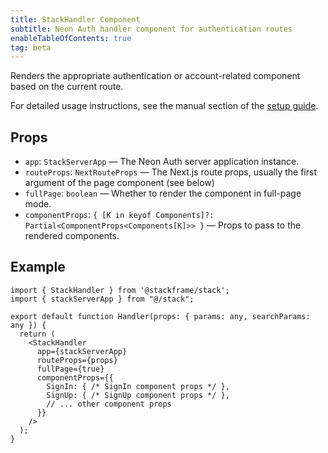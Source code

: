 ```yaml
---
title: StackHandler Component
subtitle: Neon Auth handler component for authentication routes
enableTableOfContents: true
tag: beta
---
```


Renders the appropriate authentication or account-related component based on the current route.

For detailed usage instructions, see the manual section of the [setup guide](/docs/neon-auth).

## Props

- `app`: `StackServerApp` — The Neon Auth server application instance.
- `routeProps`: `NextRouteProps` — The Next.js route props, usually the first argument of the page component (see below)
- `fullPage`: `boolean` — Whether to render the component in full-page mode.
- `componentProps`: `{ [K in keyof Components]?: Partial<ComponentProps<Components[K]>> }` — Props to pass to the rendered components.

## Example

```tsx title="app/handler/[...stack].tsx"
import { StackHandler } from '@stackframe/stack';
import { stackServerApp } from "@/stack";

export default function Handler(props: { params: any, searchParams: any }) {
  return (
    <StackHandler
      app={stackServerApp}
      routeProps={props}
      fullPage={true}
      componentProps={{
        SignIn: { /* SignIn component props */ },
        SignUp: { /* SignUp component props */ },
        // ... other component props
      }}
    />
  );
}
```
